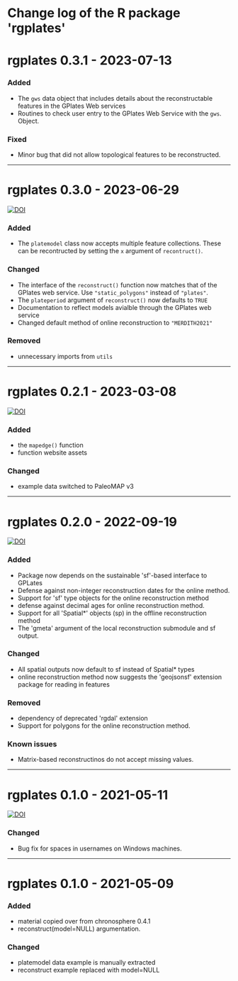 # Change log of the R package 'rgplates'

# rgplates 0.3.1 - 2023-07-13 

### Added
- The `gws` data object that includes details about the reconstructable features in the GPlates Web services
- Routines to check user entry to the GPlates Web Service with the `gws`. Object.

### Fixed
- Minor bug that did not allow topological features to be reconstructed.  

* * *


# rgplates 0.3.0 - 2023-06-29 

[![DOI](https://zenodo.org/badge/DOI/10.5281/zenodo.8098723.svg)](https://doi.org/10.5281/zenodo.8098723)

### Added 
- The `platemodel` class now accepts multiple feature collections. These can be recontructed by setting the `x` argument of `recontruct()`.  

### Changed
- The interface of the `reconstruct()` function now matches that of the GPlates web service. Use `"static_polygons"` instead of `"plates"`. 
- The `plateperiod` argument of `reconstruct()` now defaults to `TRUE`
- Documentation to reflect models avialble through the GPlates web service
- Changed default method of online reconstruction to `"MERDITH2021"`

### Removed
- unnecessary imports from `utils`

* * *

# rgplates 0.2.1 - 2023-03-08 


[![DOI](https://zenodo.org/badge/DOI/10.5281/zenodo.8094071.svg)](https://doi.org/10.5281/zenodo.8094071)


### Added
- the `mapedge()` function
- function website assets

### Changed
- example data switched to PaleoMAP v3

* * *

# rgplates 0.2.0 - 2022-09-19



[![DOI](https://zenodo.org/badge/DOI/10.5281/zenodo.8094042.svg)](https://doi.org/10.5281/zenodo.8094042)



### Added
- Package now depends on the sustainable 'sf'-based interface to GPLates
- Defense against non-integer reconstruction dates for the online method.
- Support for 'sf' type objects for the online reconstruction method 
- defense against decimal ages for online reconstruction method.
- Support for all 'Spatial*' objects (sp) in the offline reconstruction method
- The 'gmeta' argument of the local reconstruction submodule and sf output.

### Changed
- All spatial outputs now default to sf instead of Spatial* types
- online reconstruction method now suggests the 'geojsonsf' extension package for reading in features

### Removed
- dependency of deprecated 'rgdal' extension
- Support for polygons for the online reconstruction method. 

### Known issues
- Matrix-based reconstructinos do not accept missing values. 

* * *

# rgplates 0.1.0 - 2021-05-11 

[![DOI](https://zenodo.org/badge/DOI/10.5281/zenodo.8093991.svg)](https://doi.org/10.5281/zenodo.8093991)

### Changed
- Bug fix for spaces in usernames on Windows machines.


* * *

# rgplates 0.1.0 - 2021-05-09 


### Added 
- material copied over from chronosphere 0.4.1 
- reconstruct(model=NULL) argumentation.

### Changed
- platemodel data example is manually extracted
- reconstruct example replaced with model=NULL
